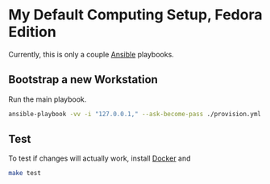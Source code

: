 # My Default Computing Setup, Fedora Edition

Currently, this is only a couple [Ansible](http://www.ansible.com/) playbooks.

## Bootstrap a new Workstation

Run the main playbook.

```bash
ansible-playbook -vv -i "127.0.0.1," --ask-become-pass ./provision.yml
```

## Test

To test if changes will actually work, install [Docker](https://www.docker.io/) and

```bash
make test
```
